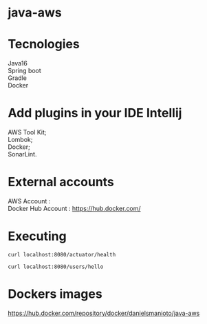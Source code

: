 # java-aws

# Tecnologies 

Java16 <br>
Spring boot <br>
Gradle <br>
Docker <br>

# Add plugins in your IDE Intellij
AWS Tool Kit; <br>
Lombok; <br>
Docker; <br>
SonarLint. <br>

# External accounts

AWS Account :   <br>
Docker Hub Account :  https://hub.docker.com/  <br>


# Executing 

`curl localhost:8080/actuator/health`

`curl localhost:8080/users/hello`

# Dockers images 

https://hub.docker.com/repository/docker/danielsmanioto/java-aws <br>

